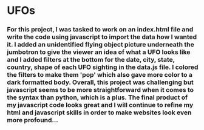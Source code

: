 # UFOs
### For this project, I was tasked to work on an index.html file and write the code using javascript to import the data how I wanted it. I added an unidentified flying object picture underneath the jumbotron to give the viewer an idea of what a UFO looks like and I added filters at the bottom for the date, city, state, country, shape of each UFO sighting in the data.js file. I colored the filters to make them 'pop' which also gave more color to a dark formatted body. Overall, this project was challenging but javascript seems to be more straightforward when it comes to the syntax than python, which is a plus. The final product of my javascript code looks great and I will continue to refine my html and javascript skills in order to make websites look even more profound...
